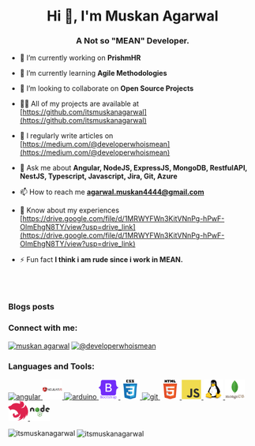 <h1 align="center">Hi 👋, I'm Muskan Agarwal</h1>
<h3 align="center">A Not so "MEAN" Developer.</h3>

- 🔭 I’m currently working on **PrishmHR**

- 🌱 I’m currently learning **Agile Methodologies**

- 👯 I’m looking to collaborate on **Open Source Projects**

- 👨‍💻 All of my projects are available at [https://github.com/itsmuskanagarwal](https://github.com/itsmuskanagarwal)

- 📝 I regularly write articles on [https://medium.com/@developerwhoismean](https://medium.com/@developerwhoismean)

- 💬 Ask me about **Angular, NodeJS, ExpressJS, MongoDB, RestfulAPI, NestJS, Typescript, Javascript, Jira, Git, Azure**

- 📫 How to reach me **agarwal.muskan4444@gmail.com**

- 📄 Know about my experiences [https://drive.google.com/file/d/1MRWYFWn3KitVNnPg-hPwF-OlmEhgN8TY/view?usp=drive_link](https://drive.google.com/file/d/1MRWYFWn3KitVNnPg-hPwF-OlmEhgN8TY/view?usp=drive_link)

- ⚡ Fun fact **I think i am rude since i work in MEAN.**

  <br><br>

### Blogs posts
<!-- BLOG-POST-LIST:START -->
<!-- BLOG-POST-LIST:END -->

<h3 align="left">Connect with me:</h3>
<p align="left">
<a href="https://linkedin.com/in/muskan agarwal" target="blank"><img align="center" src="https://raw.githubusercontent.com/rahuldkjain/github-profile-readme-generator/master/src/images/icons/Social/linked-in-alt.svg" alt="muskan agarwal" height="30" width="40" /></a>
<a href="https://medium.com/@developerwhoismean" target="blank"><img align="center" src="https://raw.githubusercontent.com/rahuldkjain/github-profile-readme-generator/master/src/images/icons/Social/medium.svg" alt="@developerwhoismean" height="30" width="40" /></a>
</p>

<h3 align="left">Languages and Tools:</h3>
<p align="left"> <a href="https://angular.io" target="_blank" rel="noreferrer"> <img src="https://angular.io/assets/images/logos/angular/angular.svg" alt="angular" width="40" height="40"/> </a> <a href="https://angular.io" target="_blank" rel="noreferrer"> <img src="https://raw.githubusercontent.com/devicons/devicon/master/icons/angularjs/angularjs-original-wordmark.svg" alt="angularjs" width="40" height="40"/> </a> <a href="https://www.arduino.cc/" target="_blank" rel="noreferrer"> <img src="https://cdn.worldvectorlogo.com/logos/arduino-1.svg" alt="arduino" width="40" height="40"/> </a> <a href="https://getbootstrap.com" target="_blank" rel="noreferrer"> <img src="https://raw.githubusercontent.com/devicons/devicon/master/icons/bootstrap/bootstrap-plain-wordmark.svg" alt="bootstrap" width="40" height="40"/> </a> <a href="https://www.w3schools.com/css/" target="_blank" rel="noreferrer"> <img src="https://raw.githubusercontent.com/devicons/devicon/master/icons/css3/css3-original-wordmark.svg" alt="css3" width="40" height="40"/> </a> <a href="https://git-scm.com/" target="_blank" rel="noreferrer"> <img src="https://www.vectorlogo.zone/logos/git-scm/git-scm-icon.svg" alt="git" width="40" height="40"/> </a> <a href="https://www.w3.org/html/" target="_blank" rel="noreferrer"> <img src="https://raw.githubusercontent.com/devicons/devicon/master/icons/html5/html5-original-wordmark.svg" alt="html5" width="40" height="40"/> </a> <a href="https://developer.mozilla.org/en-US/docs/Web/JavaScript" target="_blank" rel="noreferrer"> <img src="https://raw.githubusercontent.com/devicons/devicon/master/icons/javascript/javascript-original.svg" alt="javascript" width="40" height="40"/> </a> <a href="https://www.linux.org/" target="_blank" rel="noreferrer"> <img src="https://raw.githubusercontent.com/devicons/devicon/master/icons/linux/linux-original.svg" alt="linux" width="40" height="40"/> </a> <a href="https://www.mongodb.com/" target="_blank" rel="noreferrer"> <img src="https://raw.githubusercontent.com/devicons/devicon/master/icons/mongodb/mongodb-original-wordmark.svg" alt="mongodb" width="40" height="40"/> </a> <a href="https://nestjs.com/" target="_blank" rel="noreferrer"> <img src="https://raw.githubusercontent.com/devicons/devicon/master/icons/nestjs/nestjs-plain.svg" alt="nestjs" width="40" height="40"/> </a> <a href="https://nodejs.org" target="_blank" rel="noreferrer"> <img src="https://raw.githubusercontent.com/devicons/devicon/master/icons/nodejs/nodejs-original-wordmark.svg" alt="nodejs" width="40" height="40"/> </a> </p>

<p><img align="left" src="https://github-readme-stats.vercel.app/api/top-langs?username=itsmuskanagarwal&show_icons=true&locale=en&layout=compact" alt="itsmuskanagarwal" /></p>

<p>&nbsp;<img align="center" src="https://github-readme-stats.vercel.app/api?username=itsmuskanagarwal&show_icons=true&locale=en" alt="itsmuskanagarwal" /></p>
